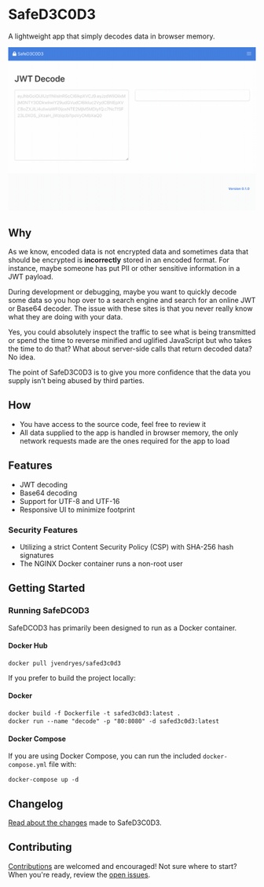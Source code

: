 # SafeD3C0D3
A lightweight app that simply decodes data in browser memory.

![SafeD3C0D3 Demo]

## Why
As we know, encoded data is not encrypted data and sometimes data that should be encrypted is **incorrectly** stored in 
an encoded format. For instance, maybe someone has put PII or other sensitive information in a JWT payload.

During development or debugging, maybe you want to quickly decode some data so you hop over to a search engine and
search for an online JWT or Base64 decoder. The issue with these sites is that you never really know what they are doing 
with your data.

Yes, you could absolutely inspect the traffic to see what is being transmitted or spend the time to reverse minified and 
uglified JavaScript but who takes the time to do that? What about server-side calls that return decoded data? No idea.

The point of SafeD3C0D3 is to give you more confidence that the data you supply isn't being abused by third parties.

## How
- You have access to the source code, feel free to review it
- All data supplied to the app is handled in browser memory, the only network requests made are the ones required
for the app to load

## Features
- JWT decoding
- Base64 decoding
- Support for UTF-8 and UTF-16
- Responsive UI to minimize footprint

### Security Features
- Utilizing a strict Content Security Policy (CSP) with SHA-256 hash signatures
- The NGINX Docker container runs a non-root user

## Getting Started

### Running SafeDCOD3
SafeDCOD3 has primarily been designed to run as a Docker container.

#### Docker Hub
```
docker pull jvendryes/safed3c0d3
```

If you prefer to build the project locally:

#### Docker

```
docker build -f Dockerfile -t safed3c0d3:latest .
docker run --name "decode" -p "80:8080" -d safed3c0d3:latest
```

#### Docker Compose
If you are using Docker Compose, you can run the included `docker-compose.yml` file with:

```
docker-compose up -d
```

## Changelog
[Read about the changes] made to SafeD3C0D3.

## Contributing
[Contributions] are welcomed and encouraged! Not sure where to start? When you're ready, review the [open issues].

[SafeD3C0D3 Demo]: https://github.com/jvendryes/SafeD3C0D3/blob/master/docs/assets/images/SafeD3C0D3-demo.gif
[Read about the changes]: https://github.com/jvendryes/SafeD3C0D3/blob/master/CHANGELOG.md
[Contributions]: https://github.com/jvendryes/SafeD3C0D3/blob/master/CONTRIBUTING.md
[open issues]: https://github.com/jvendryes/SafeD3C0D3/issues
